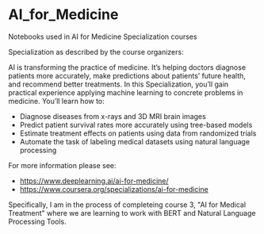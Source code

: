 # AI_for_Medicine
Notebooks used in AI for Medicine Specialization courses

Specialization as described by the course organizers: 

AI is transforming the practice of medicine. It’s helping doctors diagnose patients more accurately, make predictions about patients’ future health, and recommend better treatments. In this Specialization, you’ll gain practical experience applying machine learning to concrete problems in medicine. You’ll learn how to:
* Diagnose diseases from x-rays and 3D MRI brain images
* Predict patient survival rates more accurately using tree-based models
* Estimate treatment effects on patients using data from randomized trials
* Automate the task of labeling medical datasets using natural language processing

For more information please see:  
* https://www.deeplearning.ai/ai-for-medicine/
* https://www.coursera.org/specializations/ai-for-medicine

Specifically, I am in the process of completeing course 3, "AI for Medical Treatment" where we are learning to work with BERT and Natural Language Processing Tools. 

